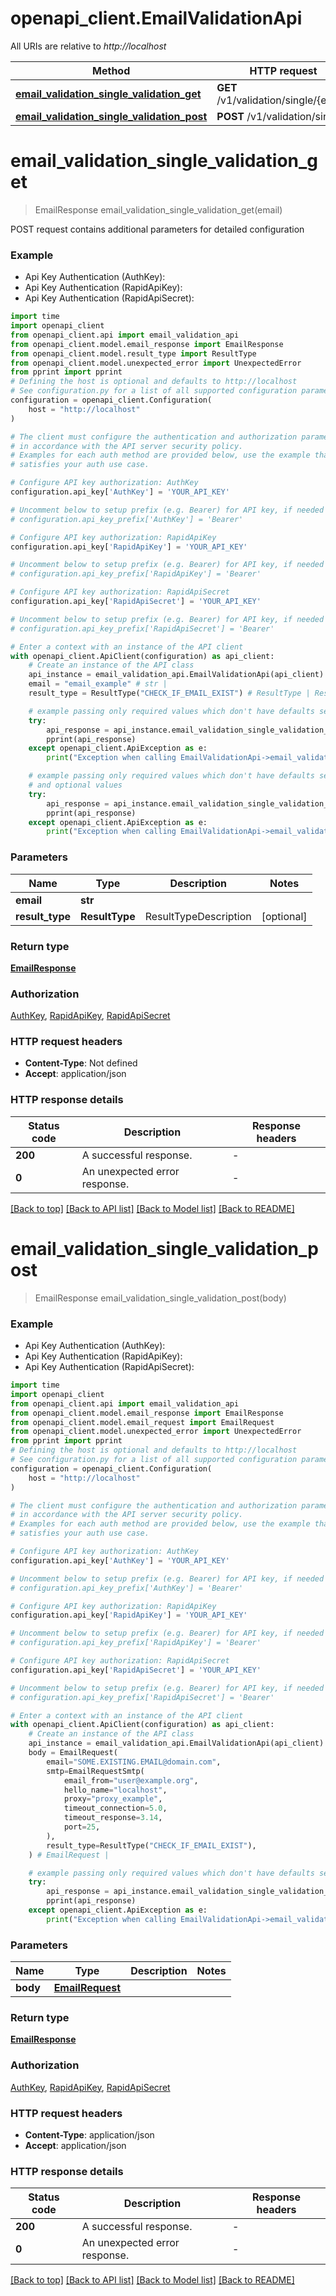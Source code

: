 # openapi_client.EmailValidationApi

All URIs are relative to *http://localhost*

Method | HTTP request | Description
------------- | ------------- | -------------
[**email_validation_single_validation_get**](EmailValidationApi.md#email_validation_single_validation_get) | **GET** /v1/validation/single/{email} | 
[**email_validation_single_validation_post**](EmailValidationApi.md#email_validation_single_validation_post) | **POST** /v1/validation/single | 


# **email_validation_single_validation_get**
> EmailResponse email_validation_single_validation_get(email)



POST request contains additional parameters for detailed configuration

### Example

* Api Key Authentication (AuthKey):
* Api Key Authentication (RapidApiKey):
* Api Key Authentication (RapidApiSecret):
```python
import time
import openapi_client
from openapi_client.api import email_validation_api
from openapi_client.model.email_response import EmailResponse
from openapi_client.model.result_type import ResultType
from openapi_client.model.unexpected_error import UnexpectedError
from pprint import pprint
# Defining the host is optional and defaults to http://localhost
# See configuration.py for a list of all supported configuration parameters.
configuration = openapi_client.Configuration(
    host = "http://localhost"
)

# The client must configure the authentication and authorization parameters
# in accordance with the API server security policy.
# Examples for each auth method are provided below, use the example that
# satisfies your auth use case.

# Configure API key authorization: AuthKey
configuration.api_key['AuthKey'] = 'YOUR_API_KEY'

# Uncomment below to setup prefix (e.g. Bearer) for API key, if needed
# configuration.api_key_prefix['AuthKey'] = 'Bearer'

# Configure API key authorization: RapidApiKey
configuration.api_key['RapidApiKey'] = 'YOUR_API_KEY'

# Uncomment below to setup prefix (e.g. Bearer) for API key, if needed
# configuration.api_key_prefix['RapidApiKey'] = 'Bearer'

# Configure API key authorization: RapidApiSecret
configuration.api_key['RapidApiSecret'] = 'YOUR_API_KEY'

# Uncomment below to setup prefix (e.g. Bearer) for API key, if needed
# configuration.api_key_prefix['RapidApiSecret'] = 'Bearer'

# Enter a context with an instance of the API client
with openapi_client.ApiClient(configuration) as api_client:
    # Create an instance of the API class
    api_instance = email_validation_api.EmailValidationApi(api_client)
    email = "email_example" # str | 
    result_type = ResultType("CHECK_IF_EMAIL_EXIST") # ResultType | ResultTypeDescription (optional)

    # example passing only required values which don't have defaults set
    try:
        api_response = api_instance.email_validation_single_validation_get(email)
        pprint(api_response)
    except openapi_client.ApiException as e:
        print("Exception when calling EmailValidationApi->email_validation_single_validation_get: %s\n" % e)

    # example passing only required values which don't have defaults set
    # and optional values
    try:
        api_response = api_instance.email_validation_single_validation_get(email, result_type=result_type)
        pprint(api_response)
    except openapi_client.ApiException as e:
        print("Exception when calling EmailValidationApi->email_validation_single_validation_get: %s\n" % e)
```

### Parameters

Name | Type | Description  | Notes
------------- | ------------- | ------------- | -------------
 **email** | **str**|  |
 **result_type** | **ResultType**| ResultTypeDescription | [optional]

### Return type

[**EmailResponse**](EmailResponse.md)

### Authorization

[AuthKey](../README.md#AuthKey), [RapidApiKey](../README.md#RapidApiKey), [RapidApiSecret](../README.md#RapidApiSecret)

### HTTP request headers

 - **Content-Type**: Not defined
 - **Accept**: application/json

### HTTP response details
| Status code | Description | Response headers |
|-------------|-------------|------------------|
**200** | A successful response. |  -  |
**0** | An unexpected error response. |  -  |

[[Back to top]](#) [[Back to API list]](../README.md#documentation-for-api-endpoints) [[Back to Model list]](../README.md#documentation-for-models) [[Back to README]](../README.md)

# **email_validation_single_validation_post**
> EmailResponse email_validation_single_validation_post(body)



### Example

* Api Key Authentication (AuthKey):
* Api Key Authentication (RapidApiKey):
* Api Key Authentication (RapidApiSecret):
```python
import time
import openapi_client
from openapi_client.api import email_validation_api
from openapi_client.model.email_response import EmailResponse
from openapi_client.model.email_request import EmailRequest
from openapi_client.model.unexpected_error import UnexpectedError
from pprint import pprint
# Defining the host is optional and defaults to http://localhost
# See configuration.py for a list of all supported configuration parameters.
configuration = openapi_client.Configuration(
    host = "http://localhost"
)

# The client must configure the authentication and authorization parameters
# in accordance with the API server security policy.
# Examples for each auth method are provided below, use the example that
# satisfies your auth use case.

# Configure API key authorization: AuthKey
configuration.api_key['AuthKey'] = 'YOUR_API_KEY'

# Uncomment below to setup prefix (e.g. Bearer) for API key, if needed
# configuration.api_key_prefix['AuthKey'] = 'Bearer'

# Configure API key authorization: RapidApiKey
configuration.api_key['RapidApiKey'] = 'YOUR_API_KEY'

# Uncomment below to setup prefix (e.g. Bearer) for API key, if needed
# configuration.api_key_prefix['RapidApiKey'] = 'Bearer'

# Configure API key authorization: RapidApiSecret
configuration.api_key['RapidApiSecret'] = 'YOUR_API_KEY'

# Uncomment below to setup prefix (e.g. Bearer) for API key, if needed
# configuration.api_key_prefix['RapidApiSecret'] = 'Bearer'

# Enter a context with an instance of the API client
with openapi_client.ApiClient(configuration) as api_client:
    # Create an instance of the API class
    api_instance = email_validation_api.EmailValidationApi(api_client)
    body = EmailRequest(
        email="SOME.EXISTING.EMAIL@domain.com",
        smtp=EmailRequestSmtp(
            email_from="user@example.org",
            hello_name="localhost",
            proxy="proxy_example",
            timeout_connection=5.0,
            timeout_response=3.14,
            port=25,
        ),
        result_type=ResultType("CHECK_IF_EMAIL_EXIST"),
    ) # EmailRequest | 

    # example passing only required values which don't have defaults set
    try:
        api_response = api_instance.email_validation_single_validation_post(body)
        pprint(api_response)
    except openapi_client.ApiException as e:
        print("Exception when calling EmailValidationApi->email_validation_single_validation_post: %s\n" % e)
```

### Parameters

Name | Type | Description  | Notes
------------- | ------------- | ------------- | -------------
 **body** | [**EmailRequest**](EmailRequest.md)|  |

### Return type

[**EmailResponse**](EmailResponse.md)

### Authorization

[AuthKey](../README.md#AuthKey), [RapidApiKey](../README.md#RapidApiKey), [RapidApiSecret](../README.md#RapidApiSecret)

### HTTP request headers

 - **Content-Type**: application/json
 - **Accept**: application/json

### HTTP response details
| Status code | Description | Response headers |
|-------------|-------------|------------------|
**200** | A successful response. |  -  |
**0** | An unexpected error response. |  -  |

[[Back to top]](#) [[Back to API list]](../README.md#documentation-for-api-endpoints) [[Back to Model list]](../README.md#documentation-for-models) [[Back to README]](../README.md)

